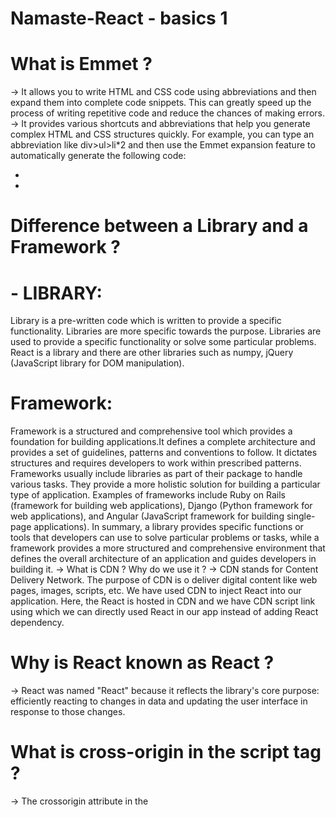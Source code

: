 # Namaste-React - basics 1

# What is Emmet ?

→ It allows you to write HTML and CSS code using abbreviations and then expand
them into complete code snippets. This can greatly speed up the process of writing
repetitive code and reduce the chances of making errors.
→ It provides various shortcuts and abbreviations that help you generate complex
HTML and CSS structures quickly. For example, you can type an abbreviation like
div>ul>li\*2 and then use the Emmet expansion feature to automatically generate
the following code:

<div>
 <ul>
 <li></li>
 <li></li>
 </ul>
</div>

# Difference between a Library and a Framework ?

# - LIBRARY:

Library is a pre-written code which is written to provide a specific functionality.
Libraries are more specific towards the purpose. Libraries are used to provide a
specific functionality or solve some particular problems. React is a library and there
are other libraries such as numpy, jQuery (JavaScript library for DOM
manipulation).

# Framework:

Framework is a structured and comprehensive tool which provides a foundation for
building applications.It defines a complete architecture and provides a set of
guidelines, patterns and conventions to follow.
It dictates structures and requires developers to work within prescribed patterns.
Frameworks usually include libraries as part of their package to handle various
tasks. They provide a more holistic solution for building a particular type of
application. Examples of frameworks include Ruby on Rails (framework for building
web applications), Django (Python framework for web applications), and Angular
(JavaScript framework for building single-page applications).
In summary, a library provides specific functions or tools that developers can use
to solve particular problems or tasks, while a framework provides a more structured and
comprehensive environment that defines the overall architecture of an application and
guides developers in building it.
→ What is CDN ? Why do we use it ?
→ CDN stands for Content Delivery Network. The purpose of CDN is o deliver digital
content like web pages, images, scripts, etc. We have used CDN to inject React
into our application. Here, the React is hosted in CDN and we have CDN script link
using which we can directly used React in our app instead of adding React
dependency.

# Why is React known as React ?

→ React was named "React" because it reflects the library's core purpose: efficiently
reacting to changes in data and updating the user interface in response to those
changes.

# What is cross-origin in the script tag ?

→ The crossorigin attribute in the <script> tag is used to specify that a script can be
loaded from a different domain or origin while adhering to security measures. It
helps in controlled cross-origin loading of scripts, allowing web pages to fetch
external scripts for enhanced functionality without compromising security.

# What is the difference between React and ReactDOM ?

→ React Represents the core library for building user interfaces and managing
component logic. It includes features for creating components, managing state,
handling props, and rendering virtual DOM elements. Whereas ReactDOM focus
specifically on integration of React with actual DOM. It provides methods for
rendering React components into Real DOM and updating them efficiently and
handling events.
→ In short, React is the main library for building components and managing
application logic, while ReactDOM is a separate package that deals with rendering
those React components into the browser's DOM and managing interactions with
the real DOM.

# What is difference between react.development.js and react.production.js files via CDN ?

→ The main difference between react.development.js and react.production.js is that
react.development is intended for development environments and recet.production
is optimized for production environment. it's recommended to use the
react.production.js version to ensure better performance and a smaller bundle size.
During development, the react.development.js version is beneficial for debugging
and identifying issues in the code.

# What are async and defer ?

→ Async and differ are boolean attributes which are used along with script
tags to load the external scripts efficiently into our webpage.
→ When we load a webpage, there are two main things happening in our
browser. One is HTML parsing and the other is loading of the script.
→ The loading of script contains two parts

1. Fetching the script from network
2. Executing the script
   Example:
   → <script src= “ “ />
   → When parsing HTML, when browser encounters the src in
   script task, it stops parsing and get the script from network.
   → When fetching and executing the script, the HTML parsing is
   stopped.
3. <script async src= “” />
   → While using async, the HTML parsing doesn’t stop and the
   script from network is fetched asynchronously (the fetching is
   done while HTML parsing is going on).
   → Now when the fetching is done, the HTML parser stops till the
   script is executed. Once the script is executed the HTML parsing
   resumes.
    <script defer src= “” />
   → In case of defer, the HTML parsing goes on and while it
   fetching the script. The execution of the script is only done
   once the whole HTML parsing is completed.
   → The important thing is that the async attribute doesn’t guarantee
   the order of the execution of the script. But defer does.
   → In case of interdependent scripts, async shouldn’t be used.
   → In case of external scripts like google analytics, etc., it is not advisable
   to use async.
   → defer is best to be used in most of the scenarios.
